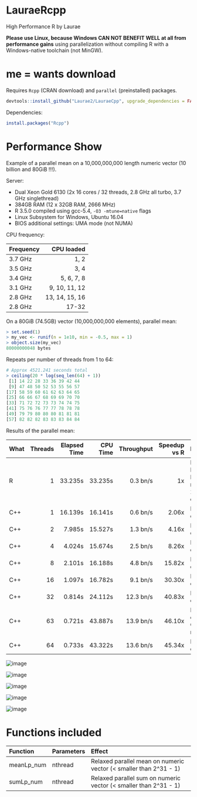 # LauraeRcpp

High Performance R by Laurae

**Please use Linux, because Windows CAN NOT BENEFIT WELL at all from performance gains** using parallelization without compiling R with a Windows-native toolchain (not MinGW).

# me = wants download

Requires `Rcpp` (CRAN download) and `parallel` (preinstalled) packages.

```r
devtools::install_github("Laurae2/LauraeCpp", upgrade_dependencies = FALSE)
```

Dependencies:

```r
install.packages("Rcpp")
```

# Performance Show

Example of a parallel mean on a 10,000,000,000 length numeric vector (10 billion and 80GiB !!!).

Server:

* Dual Xeon Gold 6130 (2x 16 cores / 32 threads, 2.8 GHz all turbo, 3.7 GHz singlethread)
* 384GB RAM (12 x 32GB RAM, 2666 MHz)
* R 3.5.0 compiled using gcc-5.4, `-O3 -mtune=native` flags
* Linux Subsystem for Windows, Ubuntu 16.04
* BIOS additional settings: UMA mode (not NUMA)

CPU frequency:

| Frequency | CPU loaded |
| :--- | ---: |
| 3.7 GHz | 1, 2 |
| 3.5 GHz | 3, 4 |
| 3.4 GHz | 5, 6, 7, 8 |
| 3.1 GHz | 9, 10, 11, 12 |
| 2.8 GHz | 13, 14, 15, 16 |
| 2.8 GHz | 17-32 |

On a 80GiB (74.5GB) vector (10,000,000,000 elements), parallel mean:

```r
> set.seed(1)
> my_vec <- runif(n = 1e10, min = -0.5, max = 1)
> object.size(my_vec)
80000000048 bytes
```

Repeats per number of threads from 1 to 64:

```r
# Approx 4521.241 seconds total
> ceiling(20 * log(seq_len(64) + 1))
 [1] 14 22 28 33 36 39 42 44 
 [9] 47 48 50 52 53 55 56 57
[17] 58 59 60 61 62 63 64 65
[25] 66 66 67 68 69 69 70 70
[33] 71 72 72 73 73 74 74 75
[41] 75 76 76 77 77 78 78 78
[49] 79 79 80 80 80 81 81 81
[57] 82 82 82 83 83 83 84 84
```

Results of the parallel mean:

| What | Threads | Elapsed Time | CPU Time | Throughput | Speedup vs R | Information |
| --- | ---: | ---: | ---: | ---: | ---: | ------ |
| R | 1 | 33.235s | 33.235s | 0.3 bn/s | 1x | Handles NA. Handles more than 2^31 - 1 elements.
| C++ | 1 | 16.139s | 16.141s | 0.6 bn/s | 2.06x | No checks on data. |
| C++ | 2 | 7.985s | 15.527s | 1.3 bn/s | 4.16x | No checks on data. |
| C++ | 4 | 4.024s | 15.674s | 2.5 bn/s | 8.26x | No checks on data. |
| C++ | 8 | 2.101s | 16.188s | 4.8 bn/s | 15.82x | No checks on data. |
| C++ | 16 | 1.097s | 16.782s | 9.1 bn/s | 30.30x | No checks on data. |
| C++ | 32 | 0.814s | 24.112s | 12.3 bn/s | 40.83x | No checks on data. |
| C++ | 63 | 0.721s | 43.887s | 13.9 bn/s | 46.10x | No checks on data. Optimal run. |
| C++ | 64 | 0.733s | 43.322s | 13.6 bn/s | 45.34x | No checks on data. |

![image](https://user-images.githubusercontent.com/9083669/44313489-1b553f80-a40a-11e8-9a7f-9c26e64b059b.png)

![image](https://user-images.githubusercontent.com/9083669/44313512-74bd6e80-a40a-11e8-84e2-118d85cf0b86.png)

![image](https://user-images.githubusercontent.com/9083669/44313493-214b2080-a40a-11e8-948c-36be89924a32.png)

![image](https://user-images.githubusercontent.com/9083669/44313496-27410180-a40a-11e8-9aec-f49ff15a79c2.png)

![image](https://user-images.githubusercontent.com/9083669/44313499-31fb9680-a40a-11e8-81f7-b53525cc8ad7.png)

# Functions included

| Function | Parameters | Effect |
| :--- | :--- | :------ |
| meanLp_num | nthread | Relaxed parallel mean on numeric vector (< smaller than 2^31 - 1) |
| sumLp_num | nthread | Relaxed parallel sum on numeric vector (< smaller than 2^31 - 1) |

